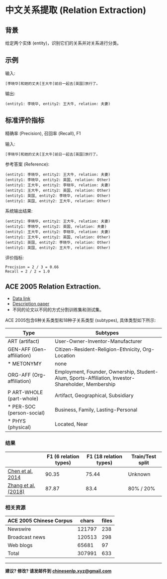 # 中文关系提取 (Relation Extraction)


## 背景

给定两个实体 (entity)，识别它们的关系并对关系进行分类。

## 示例

输入:

```
[李晓华]和她的丈夫[王大牛]前日一起去[英国]旅行了。
```

输出:

```
(entity1: 李晓华, entity2: 王大牛, relation: 夫妻) 
````

## 标准评价指标

精确率 (Precision), 召回率 (Recall), F1

	   	
输入:

```
[李晓华]和她的丈夫[王大牛]前日一起去[英国]旅行了。
```

参考答案 (Reference):

```
(entity1: 李晓华, entity2: 王大牛, relation: 夫妻) 
(entity1: 李晓华, entity2: 英国, relation: Other) 
(entity1: 王大牛, entity2: 李晓华, relation: 夫妻) 
(entity1: 王大牛, entity2: 英国, relation: Other) 
(entity1: 英国, entity2: 李晓华, relation: Other) 
(entity1: 英国, entity2: 王大牛, relation: Other)
```

系统输出结果:

```
(entity1: 李晓华, entity2: 王大牛, relation: 夫妻) 
(entity1: 李晓华, entity2: 英国, relation: 夫妻) 
(entity1: 王大牛, entity2: 李晓华, relation: 夫妻) 
(entity1: 王大牛, entity2: 英国, relation: Other) 
(entity1: 英国, entity2: 李晓华, relation: Other) 
(entity1: 英国, entity2: 王大牛, relation: Other) 
```

评价指标:

```
Precision = 2 / 3 = 0.66
Recall = 2 / 2 = 1.0
```

## <span class="t">ACE 2005 Relation Extraction</span>.

* [Data link](https://catalog.ldc.upenn.edu/LDC2006T06)
* [Description paper](https://pdfs.semanticscholar.org/3a9b/136ca1ab91592df36f148ef16095f74d009e.pdf)
* 不同的论文以不同的方式分割训练集和测试集。

ACE 2005包含6种关系类型和18种子关系类型 (subtypes), 具体类型如下所示:

|  Type | Subtypes |
| --- | --- |
|  ART (artifact) | User-Owner-Inventor-Manufacturer |
|  GEN-AFF (Gen-affiliation) | Citizen-Resident-Religion-Ethnicity, Org-Location |
|  * METONYMY | none |
|  ORG-AFF (Org-affiliation) | Employment, Founder, Ownership, Student-Alum, Sports-Affiliation, Investor-Shareholder, Membership |
|  P ART-WHOLE (part-whole) | Artifact, Geographical, Subsidiary |
|  * PER-SOC<br/>(person-social) | Business, Family, Lasting-Personal |
|  * PHYS (physical) | Located, Near |

### 结果

|   | F1 (6 relation types) | F1 (18 relation types) | Train/Test split |
| --- | --- | --- | --- |
|  [Chen et al. 2014](http://aclweb.org/anthology/P14-1054) | 90.35 | 75.44 | Unknown |
|  [Zhang et al. (2018)](http://aclweb.org/anthology/L18-1077) | 87.87 | 83.4 | 80% / 20% |

### 相关资源

| ACE 2005 Chinese Corpus | chars | files |
| --- | --- | --- |
|  Newswire | 121797 | 238 |
|  Broadcast news | 120513 | 298 |
|  Web blogs | 65681 | 97 |
|  Total | 307991 | 633 |

---

**建议? 修改? 请发邮件到 [chinesenlp.xyz@gmail.com](mailto:chinesenlp.xyz@gmail.com)**



